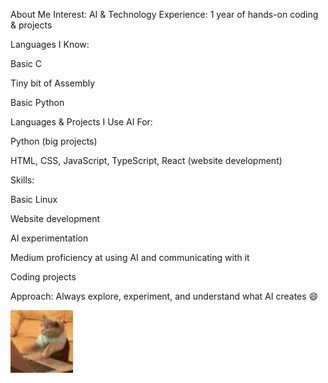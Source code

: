 About Me
Interest: AI & Technology
Experience: 1 year of hands-on coding & projects

Languages I Know:

Basic C

Tiny bit of Assembly

Basic Python

Languages & Projects I Use AI For:

Python (big projects)

HTML, CSS, JavaScript, TypeScript, React (website development)

Skills:

Basic Linux

Website development

AI experimentation

Medium proficiency at using AI and communicating with it

Coding projects

Approach: Always explore, experiment, and understand what AI creates 😄

<img src="cat-typing.gif" alt="Cat Typing GIF" width="100">
